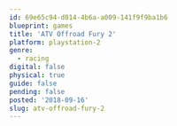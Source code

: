 ```yaml
---
id: 69e65c94-d014-4b6a-a009-141f9f9ba1b6
blueprint: games
title: 'ATV Offroad Fury 2'
platform: playstation-2
genre:
  - racing
digital: false
physical: true
guide: false
pending: false
posted: '2018-09-16'
slug: atv-offroad-fury-2
---
```

